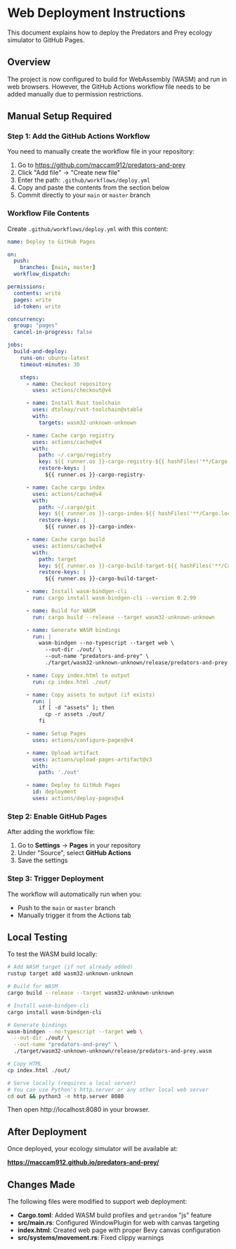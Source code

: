 # Web Deployment Instructions

This document explains how to deploy the Predators and Prey ecology simulator to GitHub Pages.

## Overview

The project is now configured to build for WebAssembly (WASM) and run in web browsers. However, the GitHub Actions workflow file needs to be added manually due to permission restrictions.

## Manual Setup Required

### Step 1: Add the GitHub Actions Workflow

You need to manually create the workflow file in your repository:

1. Go to https://github.com/maccam912/predators-and-prey
2. Click "Add file" → "Create new file"
3. Enter the path: `.github/workflows/deploy.yml`
4. Copy and paste the contents from the section below
5. Commit directly to your `main` or `master` branch

### Workflow File Contents

Create `.github/workflows/deploy.yml` with this content:

```yaml
name: Deploy to GitHub Pages

on:
  push:
    branches: [main, master]
  workflow_dispatch:

permissions:
  contents: write
  pages: write
  id-token: write

concurrency:
  group: "pages"
  cancel-in-progress: false

jobs:
  build-and-deploy:
    runs-on: ubuntu-latest
    timeout-minutes: 30

    steps:
      - name: Checkout repository
        uses: actions/checkout@v4

      - name: Install Rust toolchain
        uses: dtolnay/rust-toolchain@stable
        with:
          targets: wasm32-unknown-unknown

      - name: Cache cargo registry
        uses: actions/cache@v4
        with:
          path: ~/.cargo/registry
          key: ${{ runner.os }}-cargo-registry-${{ hashFiles('**/Cargo.lock') }}
          restore-keys: |
            ${{ runner.os }}-cargo-registry-

      - name: Cache cargo index
        uses: actions/cache@v4
        with:
          path: ~/.cargo/git
          key: ${{ runner.os }}-cargo-index-${{ hashFiles('**/Cargo.lock') }}
          restore-keys: |
            ${{ runner.os }}-cargo-index-

      - name: Cache cargo build
        uses: actions/cache@v4
        with:
          path: target
          key: ${{ runner.os }}-cargo-build-target-${{ hashFiles('**/Cargo.lock') }}
          restore-keys: |
            ${{ runner.os }}-cargo-build-target-

      - name: Install wasm-bindgen-cli
        run: cargo install wasm-bindgen-cli --version 0.2.99

      - name: Build for WASM
        run: cargo build --release --target wasm32-unknown-unknown

      - name: Generate WASM bindings
        run: |
          wasm-bindgen --no-typescript --target web \
            --out-dir ./out/ \
            --out-name "predators-and-prey" \
            ./target/wasm32-unknown-unknown/release/predators-and-prey.wasm

      - name: Copy index.html to output
        run: cp index.html ./out/

      - name: Copy assets to output (if exists)
        run: |
          if [ -d "assets" ]; then
            cp -r assets ./out/
          fi

      - name: Setup Pages
        uses: actions/configure-pages@v4

      - name: Upload artifact
        uses: actions/upload-pages-artifact@v3
        with:
          path: './out'

      - name: Deploy to GitHub Pages
        id: deployment
        uses: actions/deploy-pages@v4
```

### Step 2: Enable GitHub Pages

After adding the workflow file:

1. Go to **Settings** → **Pages** in your repository
2. Under "Source", select **GitHub Actions**
3. Save the settings

### Step 3: Trigger Deployment

The workflow will automatically run when you:
- Push to the `main` or `master` branch
- Manually trigger it from the Actions tab

## Local Testing

To test the WASM build locally:

```bash
# Add WASM target (if not already added)
rustup target add wasm32-unknown-unknown

# Build for WASM
cargo build --release --target wasm32-unknown-unknown

# Install wasm-bindgen-cli
cargo install wasm-bindgen-cli

# Generate bindings
wasm-bindgen --no-typescript --target web \
  --out-dir ./out/ \
  --out-name "predators-and-prey" \
  ./target/wasm32-unknown-unknown/release/predators-and-prey.wasm

# Copy HTML
cp index.html ./out/

# Serve locally (requires a local server)
# You can use Python's http.server or any other local web server
cd out && python3 -m http.server 8080
```

Then open http://localhost:8080 in your browser.

## After Deployment

Once deployed, your ecology simulator will be available at:

**https://maccam912.github.io/predators-and-prey/**

## Changes Made

The following files were modified to support web deployment:

- **Cargo.toml**: Added WASM build profiles and `getrandom` "js" feature
- **src/main.rs**: Configured WindowPlugin for web with canvas targeting
- **index.html**: Created web page with proper Bevy canvas configuration
- **src/systems/movement.rs**: Fixed clippy warnings
